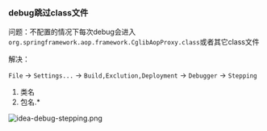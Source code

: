 ### debug跳过class文件

问题：不配置的情况下每次debug会进入`org.springframework.aop.framework.CglibAopProxy.class`或者其它class文件

解决：

`File` -> `Settings...` -> `Build,Exclution,Deployment` -> `Debugger` -> `Stepping`

1. 类名
2. 包名.*

![idea-debug-stepping.png](/images/idea-debug-stepping.png)